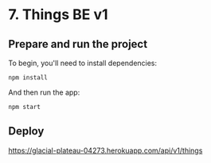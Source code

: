 # 7. Things BE v1

## Prepare and run the project

To begin, you'll need to install dependencies:
```console
npm install
```

And then run the app:
```console
npm start
```

## Deploy

https://glacial-plateau-04273.herokuapp.com/api/v1/things
